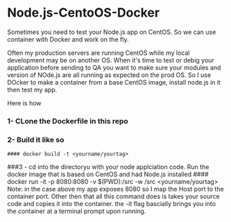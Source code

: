# Node.js-CentoOS-Docker
Sometimes you need to test your Node.js app on CentOS. So we can use container with Docker and work on the fly.


Often my production servers are running CentOS while my local development may be on another OS. When it's time to test or debig your application before sending to QA you want to make sure your modules and version of NOde.js are all running as expected on the prod OS. So I use DOcker to make a container from a base CentOS image, install node.js in it then test my app. 

Here is how

### 1- CLone the Dockerfile in this repo
### 2- Build it like so 
    #### docker build -t <yourname/yourtag>
###3 - cd into the directoryu with your node applciation code. Run the docker image that is based on CentOS and had Node.js installed
    #### docker run -it -p 8080:8080 -v $(PWD):/src -w /src <yourname/yourtag>
    Note: in the case above my app exposes 8080 so I map the Host port to the container port. 
    Other then that  all this command  does is takes your source code and copies it into the container. the -it flag bascially brings you into the container at a terminal prompt       upon running.
